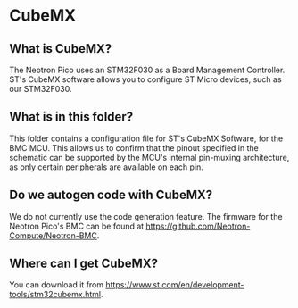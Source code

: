 # CubeMX

## What is CubeMX?

The Neotron Pico uses an STM32F030 as a Board Management Controller. ST's CubeMX software allows you to configure ST Micro devices, such as our STM32F030.

## What is in this folder?

This folder contains a configuration file for ST's CubeMX Software, for the BMC MCU. This allows us to confirm that the pinout specified in the schematic can be supported by the MCU's internal pin-muxing architecture, as only certain peripherals are available on each pin.

## Do we autogen code with CubeMX?

We do not currently use the code generation feature. The firmware for the Neotron Pico's BMC can be found at https://github.com/Neotron-Compute/Neotron-BMC.

## Where can I get CubeMX?

You can download it from https://www.st.com/en/development-tools/stm32cubemx.html.


